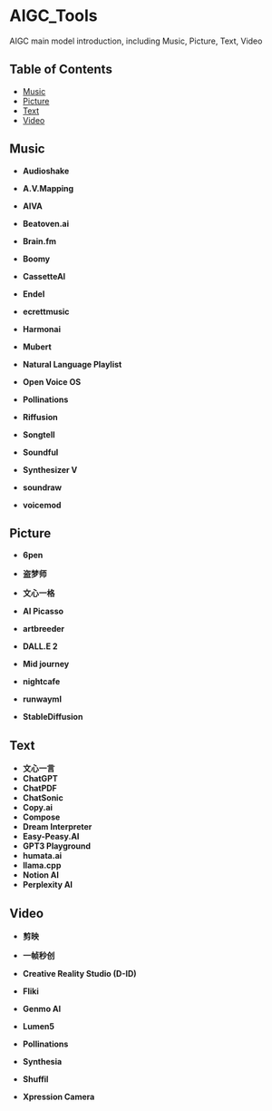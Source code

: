 # AIGC_Tools
AIGC main model introduction, including  Music, Picture, Text, Video
## Table of Contents
- [Music](#music)
- [Picture](#picture)
- [Text](#text)
- [Video](#video)

## Music
- **Audioshake**

- **A.V.Mapping**

- **AIVA**

- **Beatoven.ai**

- **Brain.fm**

- **Boomy**

- **CassetteAI**

- **Endel**

- **ecrettmusic**

- **Harmonai**

- **Mubert**

- **Natural Language Playlist**

- **Open Voice OS**

- **Pollinations**

- **Riffusion**

- **Songtell**

- **Soundful**

- **Synthesizer V**

- **soundraw**

- **voicemod**

## Picture
- **6pen**

- **盗梦师**

- **文心一格**

- **AI Picasso**

- **artbreeder**

- **DALL.E 2**

- **Mid journey**

- **nightcafe**

- **runwayml**

- **StableDiffusion**

## Text
- **文心一言**
- **ChatGPT**
- **ChatPDF**
- **ChatSonic**
- **Copy.ai**
- **Compose**
- **Dream Interpreter**
- **Easy-Peasy.AI**
- **GPT3 Playground**
- **humata.ai**
- **llama.cpp**
- **Notion AI**
- **Perplexity AI**

## Video
- **剪映**

- **一帧秒创**

- **Creative Reality Studio (D-ID)**

- **Fliki**

- **Genmo AI**

- **Lumen5**

- **Pollinations**

- **Synthesia**

- **Shuffil**

- **Xpression Camera**


